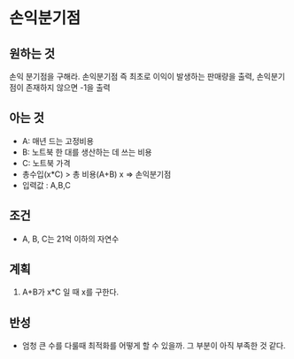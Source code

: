# 손익분기점

## 원하는 것

손익 분기점을 구해라.
손익분기점 즉 최초로 이익이 발생하는 판매량을 출력, 손익분기점이 존재하지 않으면 -1을 출력

## 아는 것

- A: 매년 드는 고정비용
- B: 노트북 한 대를 생산하는 데 쓰는 비용
- C: 노트북 가격
- 총수입(x*C) > 총 비용(A+B)  x => 손익분기점
- 입력값 : A,B,C

## 조건

- A, B, C는 21억 이하의 자연수

## 계획

1. A+B가 x*C 일 때 x를 구한다.

## 반성

- 엄청 큰 수를 다룰때 최적화를 어떻게 할 수 있을까. 그 부분이 아직 부족한 것 같다.
